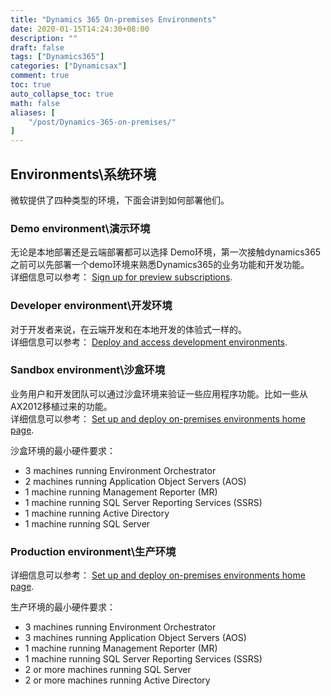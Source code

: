 ```yaml
---
title: "Dynamics 365 On-premises Environments"
date: 2020-01-15T14:24:30+08:00
description: ""
draft: false
tags: ["Dynamics365"]
categories: ["Dynamicsax"]
comment: true
toc: true
auto_collapse_toc: true
math: false
aliases: [
    "/post/Dynamics-365-on-premises/"
]
---
```

<!--more-->

## Environments\系统环境

微软提供了四种类型的环境，下面会讲到如何部署他们。

### Demo environment\演示环境

无论是本地部署还是云端部署都可以选择 Demo环境，第一次接触dynamics365之前可以先部署一个demo环境来熟悉Dynamics365的业务功能和开发功能。		
详细信息可以参考： [Sign up for preview subscriptions](https://docs.microsoft.com/en-us/dynamics365/fin-ops-core/dev-itpro/dev-tools/sign-up-preview-subscription).

### Developer environment\开发环境

对于开发者来说，在云端开发和在本地开发的体验式一样的。		
详细信息可以参考： [Deploy and access development environments](https://docs.microsoft.com/en-us/dynamics365/fin-ops-core/dev-itpro/dev-tools/access-instances).

### Sandbox environment\沙盒环境

业务用户和开发团队可以通过沙盒环境来验证一些应用程序功能。比如一些从AX2012移植过来的功能。		
详细信息可以参考： [Set up and deploy on-premises environments home page](https://docs.microsoft.com/en-us/dynamics365/fin-ops-core/dev-itpro/deployment/setup-deploy-on-premises-environments).

沙盒环境的最小硬件要求：

- 3 machines running Environment Orchestrator
- 2 machines running Application Object Servers (AOS)
- 1 machine running Management Reporter (MR)
- 1 machine running SQL Server Reporting Services (SSRS)
- 1 machine running Active Directory
- 1 machine running SQL Server

### Production environment\生产环境
详细信息可以参考： [Set up and deploy on-premises environments home page](https://docs.microsoft.com/en-us/dynamics365/fin-ops-core/dev-itpro/deployment/setup-deploy-on-premises-environments).

生产环境的最小硬件要求：

- 3 machines running Environment Orchestrator
- 3 machines running Application Object Servers (AOS)
- 1 machine running Management Reporter (MR)
- 1 machine running SQL Server Reporting Services (SSRS)
- 2 or more machines running SQL Server
- 2 or more machines running Active Directory
